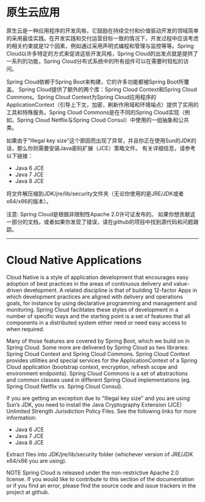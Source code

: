 # 原生云应用

原生云是一种应用程序的开发风格，它鼓励在持续交付和价值驱动开发的领域简单的采用最佳实践。在开发实践和交付运营目标一致的情况下，开发过程中应该考虑的相关约束就是12个因素，例如通过采用声明式编程和管理与监控等等。Spring Cloud以许多特定的方式来促进这些开发风格，Spring Cloud的出发点就是提供了一系列的功能，Spring Cloud分布式系统中的所有组件可以在需要时轻松的访问。

Spring Cloud依赖于Spring Boot来构建，它的许多功能都被Spring Boot所覆盖。 Spring Cloud提供了额外的两个库：Spring Cloud Context和Spring Cloud Commons。Spring Cloud Context为Spring Cloud应用程序的ApplicationContext（引导上下文，加密，刷新作用域和环境端点）提供了实用的工具和特殊服务。Spring Cloud Commons是在不同的Spring Cloud实现（例如，Spring Cloud Netflix与Spring Cloud Consul）中使用的一组抽象和公共类。

如果由于"Illegal key size"这个原因而出现了异常，并且你正在使用Sun的JDK的话，那么你则需要安装Java密码扩展（JCE）策略文件。 有关详细信息，请参考以下链接：

+ Java 6 JCE
+ Java 7 JCE
+ Java 8 JCE

将文件解压缩到JDK/jre/lib/security文件夹（无论你使用的是JRE/JDK或者x64/x86的版本）。

注意: Spring Cloud是根据非限制性Apache 2.0许可证发布的。 如果你想贡献这一部分的文档，或者如果你发现了错误，请在github的项目中找到源代码和问题跟踪。

---

# Cloud Native Applications

Cloud Native is a style of application development that encourages easy adoption of best practices in the areas of continuous delivery and value-driven development. A related discipline is that of building 12-factor Apps in which development practices are aligned with delivery and operations goals, for instance by using declarative programming and management and monitoring. Spring Cloud facilitates these styles of development in a number of specific ways and the starting point is a set of features that all components in a distributed system either need or need easy access to when required.

Many of those features are covered by Spring Boot, which we build on in Spring Cloud. Some more are delivered by Spring Cloud as two libraries: Spring Cloud Context and Spring Cloud Commons. Spring Cloud Context provides utilities and special services for the ApplicationContext of a Spring Cloud application (bootstrap context, encryption, refresh scope and environment endpoints). Spring Cloud Commons is a set of abstractions and common classes used in different Spring Cloud implementations (eg. Spring Cloud Netflix vs. Spring Cloud Consul).

If you are getting an exception due to "Illegal key size" and you are using Sun’s JDK, you need to install the Java Cryptography Extension (JCE) Unlimited Strength Jurisdiction Policy Files. See the following links for more information:

+ Java 6 JCE
+ Java 7 JCE
+ Java 8 JCE

Extract files into JDK/jre/lib/security folder (whichever version of JRE/JDK x64/x86 you are using).

NOTE
Spring Cloud is released under the non-restrictive Apache 2.0 license. If you would like to contribute to this section of the documentation or if you find an error, please find the source code and issue trackers in the project at github.
